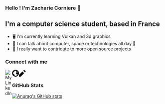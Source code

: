 ### Hello ! I'm Zacharie Corniere 👋

## I'm a computer science student, based in France

- 🖥️ I'm currently learning Vulkan and 3d graphics
- 💬 I can talk about computer, space or technologies all day 🤣
- 🤝 I really want to contridute to more open source projects

### Connect with me 
[<img align="left" alt="My LinkedIn" width="22px" src="https://cdn.jsdelivr.net/npm/simple-icons@v3/icons/linkedin.svg" />][linkedin]
[<img align="left" alt="notion" width="22px" src="https://raw.githubusercontent.com/iconic/open-iconic/master/svg/globe.svg" />][website]
[<img align="left" alt="notion" width="22px" src="https://raw.githubusercontent.com/iconic/open-iconic/master/svg/pencil.svg" />][email]

<br />

### GitHub Stats
[![Anurag's GitHub stats](https://github-readme-stats.vercel.app/api?username=zcorniere)](https://github.com/anuraghazra/github-readme-stats)


[linkedin]: https://www.linkedin.com/in/zacharie-corniere-375170185/
[website]: https://zcorniere.notion.site/Blog-7bafd0c2532c4ebeb788a9068227f526/
[email]: mailto:zacharie@corniere.me
